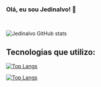 
### Olá, eu sou Jedinalvo! 🤚
</br>

![Jedinalvo GitHub stats](https://github-readme-stats.vercel.app/api?username=jvca2000&show_icons=true&theme=radical)

## Tecnologias que utilizo:

[![Top Langs](https://github-readme-stats.vercel.app/api/top-langs/?username=jvca2000&hide_progress=true)](https://github.com/anujvca2000/github-readme-stats)

[![Top Langs](https://github-readme-stats.vercel.app/api/top-langs/?username=anuraghazra&hide_progress=true)](https://github.com/anuraghazra/github-readme-stats)
